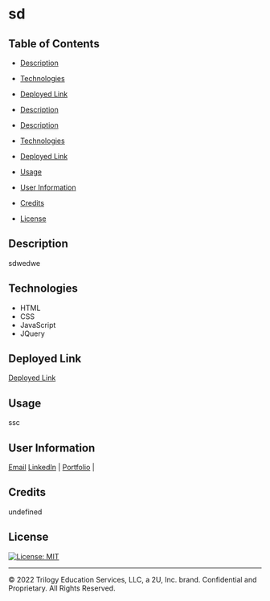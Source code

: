 # sd
  

  ## Table of Contents
  
  - [Description](#description)
  - [Technologies](#technologies)

  - [Deployed Link](#link)

  - [Description](#description)

  - [Description](#description)
  - [Technologies](#technologies)
  - [Deployed Link](#link)
  - [Usage](#usage)
  - [User Information](#userinformation)
  
  - [Credits](#credits)
  - [License](#license)
  
  ## Description
  sdwedwe
  ## Technologies
  
 - HTML
 - CSS
 - JavaScript
 - JQuery
  ## Deployed Link
  [Deployed Link](sdcd)
  ## Usage 
 ssc

  ## User Information
  
  [Email](sd)
  [LinkedIn](sdsd) |
  [Portfolio](sds) |

  
  ## Credits
  
  undefined
  
  ## License
  
  [![License: MIT](https://img.shields.io/badge/License-MIT-yellow.svg)](https://opensource.org/licenses/MIT)
  
  ---
  
  © 2022 Trilogy Education Services, LLC, a 2U, Inc. brand. Confidential and Proprietary. All Rights Reserved.
  


